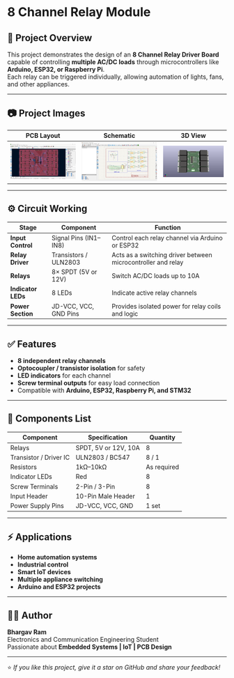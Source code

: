 #  8 Channel Relay Module

## 🔌 Project Overview
This project demonstrates the design of an **8 Channel Relay Driver Board** capable of controlling **multiple AC/DC loads** through microcontrollers like **Arduino, ESP32, or Raspberry Pi**.  
Each relay can be triggered individually, allowing automation of lights, fans, and other appliances.

---

## 📷 Project Images

| PCB Layout | Schematic | 3D View |
|-------------|------------|---------|
| ![PCB Layout](8channel_relay_card/Screenshot%202025-10-07%20200148.png) | ![Schematic](8channel_relay_card/Screenshot%202025-10-07%20200225.png) | ![3D View](8channel_relay_card/8channel_relay_card.png) |

---

## ⚙ Circuit Working

| Stage | Component | Function |
|--------|------------|-----------|
| **Input Control** | Signal Pins (IN1–IN8) | Control each relay channel via Arduino or ESP32 |
| **Relay Driver** | Transistors / ULN2803 | Acts as a switching driver between microcontroller and relay |
| **Relays** | 8× SPDT (5V or 12V) | Switch AC/DC loads up to 10A |
| **Indicator LEDs** | 8 LEDs | Indicate active relay channels |
| **Power Section** | JD-VCC, VCC, GND Pins | Provides isolated power for relay coils and logic |

---

## ✅ Features

- **8 independent relay channels**
- **Optocoupler / transistor isolation** for safety
- **LED indicators** for each channel
- **Screw terminal outputs** for easy load connection
- Compatible with **Arduino, ESP32, Raspberry Pi, and STM32**

---

## 🧾 Components List

| Component | Specification | Quantity |
|-----------|----------------|-----------|
| Relays | SPDT, 5V or 12V, 10A | 8 |
| Transistor / Driver IC | ULN2803 / BC547 | 8 / 1 |
| Resistors | 1kΩ–10kΩ | As required |
| Indicator LEDs | Red | 8 |
| Screw Terminals | 2-Pin / 3-Pin | 8 |
| Input Header | 10-Pin Male Header | 1 |
| Power Supply Pins | JD-VCC, VCC, GND | 1 set |

---

## ⚡ Applications

- **Home automation systems**
- **Industrial control**
- **Smart IoT devices**
- **Multiple appliance switching**
- **Arduino and ESP32 projects**

---

## 🧑‍💻 Author

**Bhargav Ram**  
Electronics and Communication Engineering Student  
Passionate about **Embedded Systems | IoT | PCB Design**

---

⭐ *If you like this project, give it a star on GitHub and share your feedback!*
